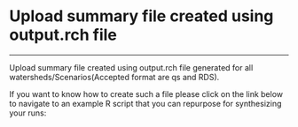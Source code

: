 # Upload summary file created using output.rch file

***

Upload summary file created using output.rch file generated for all watersheds/Scenarios(Accepted format are qs and RDS).

If you want to know how to create such a file please click on the link below to navigate to an example R script that you can
repurpose for synthesizing your runs: